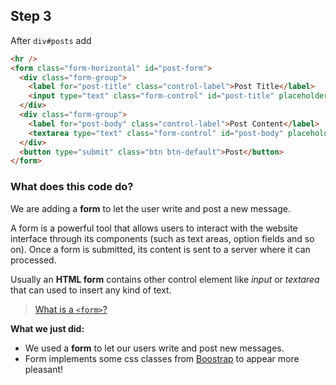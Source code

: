 ## Step 3

After `div#posts` add

```html
<hr />
<form class="form-horizontal" id="post-form">
  <div class="form-group">
    <label for="post-title" class="control-label">Post Title</label>
    <input type="text" class="form-control" id="post-title" placeholder="A new post" />
  </div>
  <div class="form-group">
    <label for="post-body" class="control-label">Post Content</label>
    <textarea type="text" class="form-control" id="post-body" placeholder="A new Body"></textarea>
  </div>
  <button type="submit" class="btn btn-default">Post</button>
</form>
```

### What does this code do?

We are adding a __form__ to let the user write and post a new message.  

A form is a powerful tool that allows users to interact with the website interface through its components (such as text areas, option fields and so on).
Once a form is submitted, its content is sent to a server where it can processed.

Usually an __HTML form__ contains other control element like _input_  or _textarea_ that can used to insert any kind of text.


> [What is a `<form>`?](https://developer.mozilla.org/it/docs/Web/HTML/Element/form)

**What we just did:**

* We used a __form__ to let our users write and post new messages.
* Form implements some css classes from [Boostrap](http://getbootstrap.com/) to appear more pleasant!
